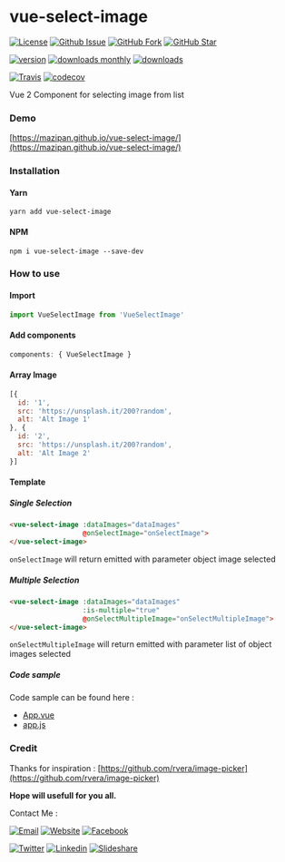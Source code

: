 # vue-select-image
[![License](https://img.shields.io/github/license/mazipan/vue-select-image.svg?maxAge=3600)](https://github.com/mazipan/vue-select-image) 
[![Github Issue](https://img.shields.io/github/issues/mazipan/vue-select-image.svg?maxAge=3600)](https://github.com/mazipan/vue-select-image/issues) 
[![GitHub Fork](https://img.shields.io/github/forks/mazipan/vue-select-image.svg?maxAge=3600)](https://github.com/mazipan/vue-select-image/network/member) 
[![GitHub Star](https://img.shields.io/github/stars/mazipan/vue-select-image.svg?maxAge=3600)](https://github.com/mazipan/vue-select-image/stargazers) 

[![version](https://img.shields.io/npm/v/vue-select-image.svg)](https://www.npmjs.com/package/vue-select-image)
[![downloads monthly](https://img.shields.io/npm/dm/vue-select-image.svg)](https://www.npmjs.com/package/vue-select-image) 
[![downloads](https://img.shields.io/npm/dt/vue-select-image.svg)](https://www.npmjs.com/package/vue-select-image) 

[![Travis](https://img.shields.io/travis/mazipan/vue-select-image.svg)](https://travis-ci.org/mazipan/vue-select-image)
[![codecov](https://codecov.io/gh/mazipan/vue-select-image/branch/master/graph/badge.svg)](https://codecov.io/gh/mazipan/vue-select-image)

Vue 2 Component for selecting image from list

### Demo
[https://mazipan.github.io/vue-select-image/](https://mazipan.github.io/vue-select-image/)

### Installation
#### Yarn
`yarn add vue-select-image`

#### NPM
`npm i vue-select-image --save-dev`

### How to use

#### Import
```javascript
import VueSelectImage from 'VueSelectImage'
```

#### Add components
```javascript
components: { VueSelectImage }
```

#### Array Image
```javascript
[{
  id: '1',
  src: 'https://unsplash.it/200?random',
  alt: 'Alt Image 1'
}, {
  id: '2',
  src: 'https://unsplash.it/200?random',
  alt: 'Alt Image 2'
}]
```

#### Template

##### Single Selection
```html
<vue-select-image :dataImages="dataImages" 
                  @onSelectImage="onSelectImage">
</vue-select-image>
```
`onSelectImage` will return emitted with parameter object image selected

##### Multiple Selection
```html
<vue-select-image :dataImages="dataImages" 
                  :is-multiple="true" 
                  @onSelectMultipleImage="onSelectMultipleImage">
</vue-select-image>
```
`onSelectMultipleImage` will return emitted with parameter list of object images selected

##### Code sample
Code sample can be found here :

+ [App.vue](https://github.com/mazipan/vue-select-image/blob/master/src/App.vue)
+ [app.js](https://github.com/mazipan/vue-select-image/blob/master/src/app.js)

### Credit
Thanks for inspiration : [https://github.com/rvera/image-picker](https://github.com/rvera/image-picker)

**Hope will usefull for you all.**

Contact Me :

[![Email](https://img.shields.io/badge/mazipanneh-Email-yellow.svg?maxAge=3600)](mailto:mazipanneh@gmail.com) 
[![Website](https://img.shields.io/badge/mazipanneh-Blog-brightgreen.svg?maxAge=3600)](https://mazipanneh.com/blog/)
[![Facebook](https://img.shields.io/badge/mazipanneh-Facebook-blue.svg?maxAge=3600)](https://facebook.com/mazipanneh) 

[![Twitter](https://img.shields.io/badge/Maz_Ipan-Twitter-55acee.svg?maxAge=3600)](https://twitter.com/Maz_Ipan) 
[![Linkedin](https://img.shields.io/badge/irfanmaulanamazipan-Linkedin-0077b5.svg?maxAge=3600)](https://id.linkedin.com/in/irfanmaulanamazipan) 
[![Slideshare](https://img.shields.io/badge/IrfanMaulana21-Slideshare-0077b5.svg?maxAge=3600)](https://www.slideshare.net/IrfanMaulana21) 
